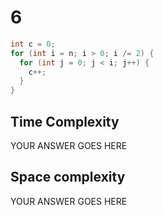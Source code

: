# 6 

```cpp
int c = 0;
for (int i = n; i > 0; i /= 2) {
  for (int j = 0; j < i; j++) {
    c++;
  }
}
```


## Time Complexity

YOUR ANSWER GOES HERE

## Space complexity

YOUR ANSWER GOES HERE
